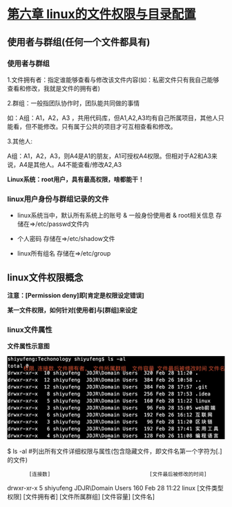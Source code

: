 
# [第六章 linux的文件权限与目录配置](http://cn.linux.vbird.org/linux_basic/0210filepermission.php)

## 使用者与群组(任何一个文件都具有)

### 使用者与群组

1.文件拥有者：指定谁能够查看与修改该文件内容(如：私密文件只有我自己能够查看和修改，我就是文件的拥有者)

2.群组：一般指团队协作时，团队能共同做的事情

  如：A组：A1，A2，A3 ，共用代码库，但A1,A2,A3均有自己所属项目，其他人只能看，但不能修改。只有属于公共的项目才可互相查看和修改。

3.其他人:

  A组：A1，A2，A3，则A4是A1的朋友，A1可授权A4权限。但相对于A2和A3来说，A4是其他人。A4不能查看/修改A2,A3
  
**Linux系统：root用户，具有最高权限，啥都能干！**

### linux用户身份与群组记录的文件

+ linux系统当中，默认所有系统上的账号 & 一般身份使用者 & root相关信息 存储在=>/etc/passwd文件内

+ 个人密码 存储在=>/etc/shadow文件

+ linux所有组名 存储在=>/etc/group

## linux文件权限概念

**注意：[Permission deny]即[肯定是权限设定错误]**

**某一文件权限，如何针对[使用者]与[群组]来设定**

### linux文件属性

**文件属性示意图**

![image](resources/images/1.jpg)

$ ls -al  #列出所有文件详细权限与属性(包含隐藏文件，即文件名第一个字符为[.]的文件)

           [连接数]                                [文件最后被修改的时间]
drwxr-xr-x   5 shiyufeng  JDJR\Domain Users  160 Feb 28 11:22 linux
[文件类型权限]   [文件拥有者]  [文件所属群组]    [文件容量]            [文件名]





